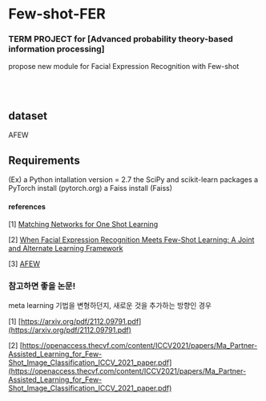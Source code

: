 # Few-shot-FER


### TERM PROJECT for  [Advanced probability theory-based information processing]

propose new module for Facial Expression Recognition with Few-shot 

<br>
<br>

## dataset 
AFEW

## Requirements
(Ex)
a Python intallation version = 2.7
the SciPy and scikit-learn packages
a PyTorch install (pytorch.org)
a Faiss install (Faiss)


#### references

[1] [Matching Networks for One Shot Learning](https://arxiv.org/pdf/1606.04080.pdf)

[2] [When Facial Expression Recognition Meets Few-Shot Learning: A Joint and Alternate Learning Framework](https://arxiv.org/pdf/2201.06781.pdf)

[3] [AFEW](https://citeseerx.ist.psu.edu/viewdoc/download?doi=10.1.1.654.4012&rep=rep1&type=pdf)

### 참고하면 좋을 논문!

meta learning 기법을 변형하던지, 새로운 것을 추가하는 방향인 경우

[1] [https://arxiv.org/pdf/2112.09791.pdf](https://arxiv.org/pdf/2112.09791.pdf)

[2] [https://openaccess.thecvf.com/content/ICCV2021/papers/Ma_Partner-Assisted_Learning_for_Few-Shot_Image_Classification_ICCV_2021_paper.pdf](https://openaccess.thecvf.com/content/ICCV2021/papers/Ma_Partner-Assisted_Learning_for_Few-Shot_Image_Classification_ICCV_2021_paper.pdf)
